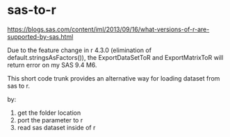 # sas-to-r
https://blogs.sas.com/content/iml/2013/09/16/what-versions-of-r-are-supported-by-sas.html

Due to the feature change in r 4.3.0 (elimination of default.stringsAsFactors()), the ExportDataSetToR and ExportMatrixToR will return error on my SAS 9.4 M6.

This short code trunk provides an alternative way for loading dataset from sas to r.

by: 
1. get the folder location
2. port the parameter to r
3. read sas dataset inside of r

